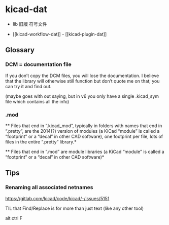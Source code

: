 
# kicad-dat

- lib 旧版 符号文件

- [[kicad-workflow-dat]] - [[kicad-plugin-dat]]











## Glossary

### DCM = documentation file 

If you don’t copy the DCM files, you will lose the documentation. I believe that the library will otherwise still function but don’t quote me on that; you can try it and find out.

(maybe goes with out saying, but in v6 you only have a single .kicad_sym file which contains all the info)

### .mod
** Files that end in “.kicad_mod”, typically in folders with names that end in “.pretty”, are the 2014(?) version of modules (a KiCad “module” is called a “footprint” or a “decal” in other CAD software), one footprint per file, lots of files in the entire “.pretty” library.*

** Files that end in “.mod” are module libraries (a KiCad “module” is called a “footprint” or a “decal” in other CAD software)*


## Tips 

### Renaming all associated netnames

https://gitlab.com/kicad/code/kicad/-/issues/5151

TIL that Find/Replace is for more than just text (like any other tool)

alt ctrl F
